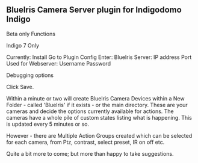 ## BlueIris Camera Server plugin for Indigodomo Indigo

Beta only Functions

Indigo 7 Only

Currently:
Install
Go to Plugin Config
Enter:
BlueIris Server: IP address
Port Used for Webserver:
Username
Password

Debugging options

Click Save.

Within a minute or two will create BlueIris Camera Devices within a New Folder - called 'BlueIris' if it exists - or the main directory.
These are your cameras and decide the options currently available for actions. The cameras have a whole pile of custom states listing what is happening. This is updated every 5 minutes or so.

However - there are Multiple Action Groups created which can be selected for each camera, from Ptz, contrast, select preset, IR on off etc.

Quite a bit more to come; but more than happy to take suggestions.
